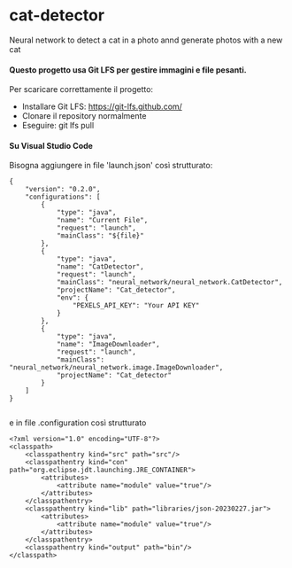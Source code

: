 # cat-detector
Neural network to detect a cat in a photo annd generate photos with a new cat

#### Questo progetto usa Git LFS per gestire immagini e file pesanti.
Per scaricare correttamente il progetto:
- Installare Git LFS: https://git-lfs.github.com/
- Clonare il repository normalmente
- Eseguire: git lfs pull

#### Su Visual Studio Code

Bisogna aggiungere in file 'launch.json' così strutturato:
```
{
    "version": "0.2.0",
    "configurations": [
        {
            "type": "java",
            "name": "Current File",
            "request": "launch",
            "mainClass": "${file}"
        },
        {
            "type": "java",
            "name": "CatDetector",
            "request": "launch",
            "mainClass": "neural_network/neural_network.CatDetector",
            "projectName": "Cat_detector",
            "env": {
                "PEXELS_API_KEY": "Your API KEY"
            }
        },
        {
            "type": "java",
            "name": "ImageDownloader",
            "request": "launch",
            "mainClass": "neural_network/neural_network.image.ImageDownloader",
            "projectName": "Cat_detector"
        }
    ]
}


```

e in file .configuration così strutturato

```
<?xml version="1.0" encoding="UTF-8"?>
<classpath>
	<classpathentry kind="src" path="src"/>
	<classpathentry kind="con" path="org.eclipse.jdt.launching.JRE_CONTAINER">
		<attributes>
			<attribute name="module" value="true"/>
		</attributes>
	</classpathentry>
	<classpathentry kind="lib" path="libraries/json-20230227.jar">
		<attributes>
			<attribute name="module" value="true"/>
		</attributes>
	</classpathentry>
	<classpathentry kind="output" path="bin"/>
</classpath>


```
